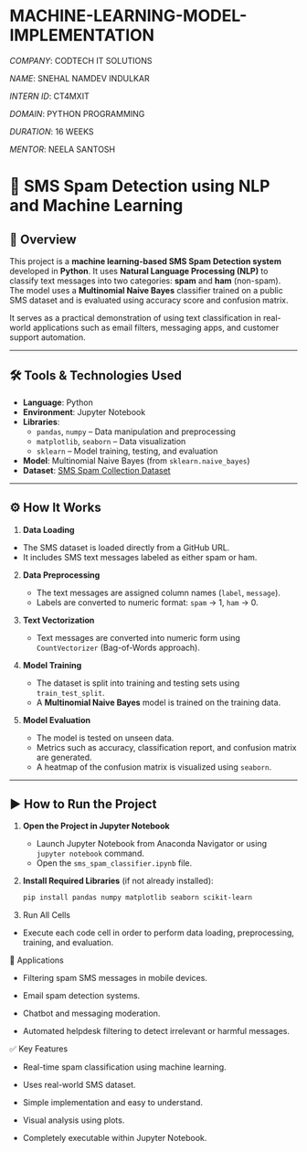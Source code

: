 # MACHINE-LEARNING-MODEL-IMPLEMENTATION

*COMPANY*: CODTECH IT SOLUTIONS

*NAME*: SNEHAL NAMDEV INDULKAR

*INTERN ID*: CT4MXIT

*DOMAIN*: PYTHON PROGRAMMING

*DURATION*: 16 WEEKS

*MENTOR*: NEELA SANTOSH

# 📩 SMS Spam Detection using NLP and Machine Learning

## 🧠 Overview

This project is a **machine learning-based SMS Spam Detection system** developed in **Python**. It uses **Natural Language Processing (NLP)** to classify text messages into two categories: **spam** and **ham** (non-spam). The model uses a **Multinomial Naive Bayes** classifier trained on a public SMS dataset and is evaluated using accuracy score and confusion matrix.

It serves as a practical demonstration of using text classification in real-world applications such as email filters, messaging apps, and customer support automation.

---

## 🛠️ Tools & Technologies Used

- **Language**: Python
- **Environment**: Jupyter Notebook 
- **Libraries**:
  - `pandas`, `numpy` – Data manipulation and preprocessing
  - `matplotlib`, `seaborn` – Data visualization
  - `sklearn` – Model training, testing, and evaluation
- **Model**: Multinomial Naive Bayes (from `sklearn.naive_bayes`)
- **Dataset**: [SMS Spam Collection Dataset](https://raw.githubusercontent.com/justmarkham/pycon-2016-tutorial/master/data/sms.tsv)

---

## ⚙️ How It Works

1. **Data Loading**  
  - The SMS dataset is loaded directly from a GitHub URL.
  - It includes SMS text messages labeled as either spam or ham.

2. **Data Preprocessing**
   - The text messages are assigned column names (`label`, `message`).
   - Labels are converted to numeric format: `spam` → 1, `ham` → 0.

3. **Text Vectorization**
   - Text messages are converted into numeric form using `CountVectorizer` (Bag-of-Words approach).

4. **Model Training**
   - The dataset is split into training and testing sets using `train_test_split`.
   - A **Multinomial Naive Bayes** model is trained on the training data.

5. **Model Evaluation**
   - The model is tested on unseen data.
   - Metrics such as accuracy, classification report, and confusion matrix are generated.
   - A heatmap of the confusion matrix is visualized using `seaborn`.

---
## ▶️ How to Run the Project

1. **Open the Project in Jupyter Notebook**
   - Launch Jupyter Notebook from Anaconda Navigator or using `jupyter notebook` command.
   - Open the `sms_spam_classifier.ipynb` file.

2. **Install Required Libraries** (if not already installed):
   ```bash
   pip install pandas numpy matplotlib seaborn scikit-learn

3. Run All Cells

- Execute each code cell in order to perform data loading, preprocessing, training, and evaluation.

📌 Applications
- Filtering spam SMS messages in mobile devices.

- Email spam detection systems.

- Chatbot and messaging moderation.

- Automated helpdesk filtering to detect irrelevant or harmful messages.

✅ Key Features
- Real-time spam classification using machine learning.

- Uses real-world SMS dataset.

- Simple implementation and easy to understand.

- Visual analysis using plots.

- Completely executable within Jupyter Notebook.


